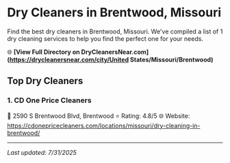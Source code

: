 # Dry Cleaners in Brentwood, Missouri

Find the best dry cleaners in Brentwood, Missouri. We've compiled a list of 1 dry cleaning services to help you find the perfect one for your needs.

🌐 **[View Full Directory on DryCleanersNear.com](https://drycleanersnear.com/city/United States/Missouri/Brentwood)**

## Top Dry Cleaners

### 1. CD One Price Cleaners
📍 2590 S Brentwood Blvd, Brentwood
⭐ Rating: 4.8/5
🌐 Website: https://cdonepricecleaners.com/locations/missouri/dry-cleaning-in-brentwood/


---

*Last updated: 7/31/2025*
